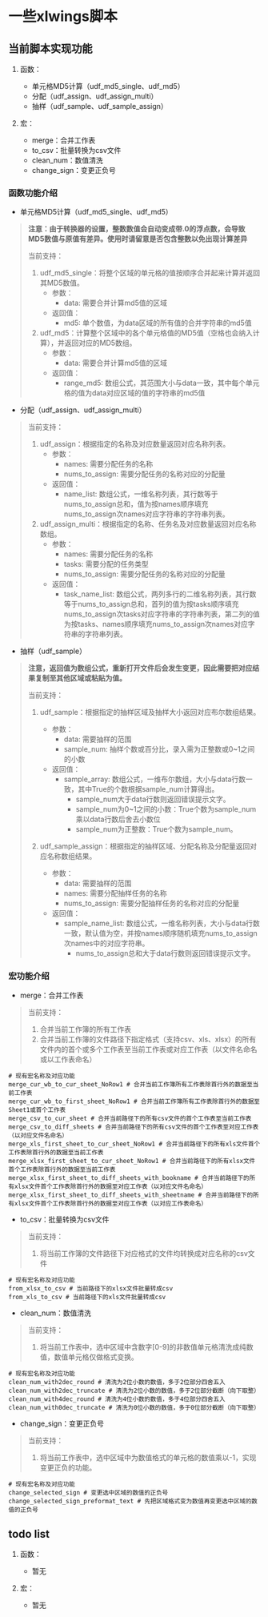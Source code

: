 # 一些xlwings脚本

## 当前脚本实现功能

1. 函数：

    - 单元格MD5计算（udf_md5_single、udf_md5）
    - 分配（udf_assign、udf_assign_multi）
    - 抽样（udf_sample、udf_sample_assign）

2. 宏：

    - merge：合并工作表
    - to_csv：批量转换为csv文件
    - clean_num：数值清洗
    - change_sign：变更正负号

### 函数功能介绍

- 单元格MD5计算（udf_md5_single、udf_md5）

> __注意：由于转换器的设置，整数数值会自动变成带.0的浮点数，会导致MD5数值与原值有差异。使用时请留意是否包含整数以免出现计算差异__
>
> 当前支持：
>
> 1. udf_md5_single：将整个区域的单元格的值按顺序合并起来计算并返回其MD5数值。
>    - 参数：
>       - data: 需要合并计算md5值的区域
>    - 返回值：
>       - md5: 单个数值，为data区域的所有值的合并字符串的md5值
> 2. udf_md5：计算整个区域中的各个单元格值的MD5值（空格也会纳入计算），并返回对应的MD5数组。
>    - 参数：
>       - data: 需要合并计算md5值的区域
>    - 返回值：
>       - range_md5: 数组公式，其范围大小与data一致，其中每个单元格的值为data对应区域的值的字符串的md5值

- 分配（udf_assign、udf_assign_multi）

> 当前支持：
>
> 1. udf_assign：根据指定的名称及对应数量返回对应名称列表。
>    - 参数：
>       - names: 需要分配任务的名称
>       - nums_to_assign: 需要分配任务的名称对应的分配量
>    - 返回值：
>       - name_list: 数组公式，一维名称列表，其行数等于nums_to_assign总和，值为按names顺序填充nums_to_assign次names对应字符串的字符串列表。
> 2. udf_assign_multi：根据指定的名称、任务名及对应数量返回对应名称数组。
>    - 参数：
>       - names: 需要分配任务的名称
>       - tasks: 需要分配的任务类型
>       - nums_to_assign: 需要分配任务的名称对应的分配量
>    - 返回值：
>       - task_name_list: 数组公式，两列多行的二维名称列表，其行数等于nums_to_assign总和，首列的值为按tasks顺序填充nums_to_assign次tasks对应字符串的字符串列表，第二列的值为按tasks、names顺序填充nums_to_assign次names对应字符串的字符串列表。

- 抽样（udf_sample）

> __注意，返回值为数组公式，重新打开文件后会发生变更，因此需要把对应结果复制至其他区域或粘贴为值。__
>
> 当前支持：
>
> 1. udf_sample：根据指定的抽样区域及抽样大小返回对应布尔数组结果。
>    - 参数：
>       - data: 需要抽样的范围
>       - sample_num: 抽样个数或百分比，录入需为正整数或0~1之间的小数
>    - 返回值：
>       - sample_array: 数组公式，一维布尔数组，大小与data行数一致，其中True的个数根据sample_num计算得出。
>           - sample_num大于data行数则返回错误提示文字。
>           - sample_num为0~1之间的小数：True个数为sample_num乘以data行数后舍去小数位
>           - sample_num为正整数：True个数为sample_num。
>
> 2. udf_sample_assign：根据指定的抽样区域、分配名称及分配量返回对应名称数组结果。
>    - 参数：
>       - data: 需要抽样的范围
>       - names: 需要分配抽样任务的名称
>       - nums_to_assign: 需要分配抽样任务的名称对应的分配量
>    - 返回值：
>       - sample_name_list: 数组公式，一维名称列表，大小与data行数一致，默认值为空，并按names顺序随机填充nums_to_assign次names中的对应字符串。
>           - nums_to_assign总和大于data行数则返回错误提示文字。

### 宏功能介绍

- merge：合并工作表

> 当前支持：
>
> 1. 合并当前工作簿的所有工作表
> 2. 合并当前工作簿的文件路径下指定格式（支持csv、xls、xlsx）的所有文件内的首个或多个工作表至当前工作表或对应工作表（以文件名命名或以工作表命名）

    # 现有宏名称及对应功能
    merge_cur_wb_to_cur_sheet_NoRow1 # 合并当前工作簿所有工作表除首行外的数据至当前工作表
    merge_cur_wb_to_first_sheet_NoRow1 # 合并当前工作簿所有工作表除首行外的数据至Sheet1或首个工作表
    merge_csv_to_cur_sheet # 合并当前路径下的所有csv文件的首个工作表至当前工作表
    merge_csv_to_diff_sheets # 合并当前路径下的所有csv文件的首个工作表至对应工作表（以对应文件名命名）
    merge_xls_first_sheet_to_cur_sheet_NoRow1 # 合并当前路径下的所有xls文件首个工作表除首行外的数据至当前工作表
    merge_xlsx_first_sheet_to_cur_sheet_NoRow1 # 合并当前路径下的所有xlsx文件首个工作表除首行外的数据至当前工作表
    merge_xlsx_first_sheet_to_diff_sheets_with_bookname # 合并当前路径下的所有xlsx文件首个工作表除首行外的数据至对应工作表（以对应文件名命名）
    merge_xlsx_first_sheet_to_diff_sheets_with_sheetname # 合并当前路径下的所有xlsx文件首个工作表除首行外的数据至对应工作表（以对应工作表命名）

- to_csv：批量转换为csv文件

> 当前支持：
>
> 1. 将当前工作簿的文件路径下对应格式的文件均转换成对应名称的csv文件

    # 现有宏名称及对应功能
    from_xlsx_to_csv # 当前路径下的xlsx文件批量转成csv
    from_xls_to_csv # 当前路径下的xls文件批量转成csv

- clean_num：数值清洗

> 当前支持：
>
> 1. 将当前工作表中，选中区域中含数字[0-9]的非数值单元格清洗成纯数值，数值单元格仅做格式变换。

    # 现有宏名称及对应功能
    clean_num_with2dec_round # 清洗为2位小数的数值，多于2位部分四舍五入
    clean_num_with2dec_truncate # 清洗为2位小数的数值，多于2位部分截断（向下取整）
    clean_num_with4dec_round # 清洗为4位小数的数值，多于4位部分四舍五入
    clean_num_with0dec_truncate # 清洗为0位小数的数值，多于0位部分截断（向下取整）

- change_sign：变更正负号

> 当前支持：
>
> 1. 将当前工作表中，选中区域中为数值格式的单元格的数值乘以-1，实现变更正负的功能。

    # 现有宏名称及对应功能
    change_selected_sign # 变更选中区域的数值的正负号
    change_selected_sign_preformat_text # 先把区域格式变为数值再变更选中区域的数值的正负号


## todo list

1. 函数：

    - 暂无

2. 宏：

    - 暂无
